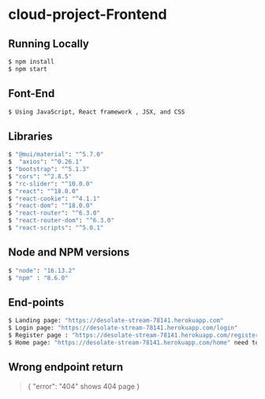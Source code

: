 # cloud-project-Frontend

## Running Locally

```sh
$ npm install
$ npm start

```

## Font-End

```sh
$ Using JavaScript, React framework , JSX, and CSS

```

## Libraries

```sh
$ "@mui/material": "^5.7.0"
$  "axios": "^0.26.1"
$ "bootstrap": "^5.1.3"
$ "cors": "^2.8.5"
$ "rc-slider": "^10.0.0"
$ "react": "^18.0.0"
$ "react-cookie": "^4.1.1"
$ "react-dom": "^18.0.0"
$ "react-router": "^6.3.0"
$ "react-router-dom": "^6.3.0"
$ "react-scripts": "^5.0.1"
```

## Node and NPM versions

```sh
$ "node": "16.13.2"
$ "npm" : "8.6.0"
```

## End-points

```sh
$ Landing page: "https://desolate-stream-78141.herokuapp.com"
$ Login page: "https://desolate-stream-78141.herokuapp.com/login"
$ Register page : "https://desolate-stream-78141.herokuapp.com/register"
$ Home page: "https://desolate-stream-78141.herokuapp.com/home" need to login first

```

## Wrong endpoint return

> {
> "error": "404"
> shows 404 page
> }
